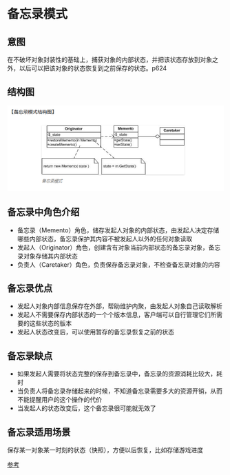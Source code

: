# 备忘录模式

## 意图

在不破坏对象封装性的基础上，捕获对象的内部状态，并把该状态存放到对象之外，以后可以把该对象的状态恢复到之前保存的状态。p624

## 结构图

![image](https://github.com/yantianpi/designMode/raw/master/memento/structure.png)

## 备忘录中角色介绍

* 备忘录（Memento）角色，储存发起人对象的内部状态，由发起人决定存储哪些内部状态，备忘录保护其内容不被发起人以外的任何对象读取
* 发起人（Originator）角色，创建含有对象当前内部状态的备忘录对象，备忘录对象存储其内部状态
* 负责人（Caretaker）角色，负责保存备忘录对象，不检查备忘录对象的内容

## 备忘录优点

* 发起人对象内部信息保存在外部，帮助维护内聚，由发起人对象自己读取解析
* 发起人不需要保存内部状态的一个个版本信息，客户端可以自行管理它们所需要的这些状态的版本
* 发起人状态改变后，可以使用暂存的备忘录恢复之前的状态

## 备忘录缺点

* 如果发起人需要将状态完整的保存到备忘录中，备忘录的资源消耗比较大，耗时
* 当负责人将备忘录存储起来的时候，不知道备忘录需要多大的资源开销，从而不能提醒用户的这个操作的代价
* 当发起人的状态改变后，这个备忘录很可能就无效了

## 备忘录适用场景

保存某一对象某一时刻的状态（快照），方便以后恢复，比如存储游戏进度

[参考](http://www.phppan.com/2010/10/php-design-pattern-18-memento/)